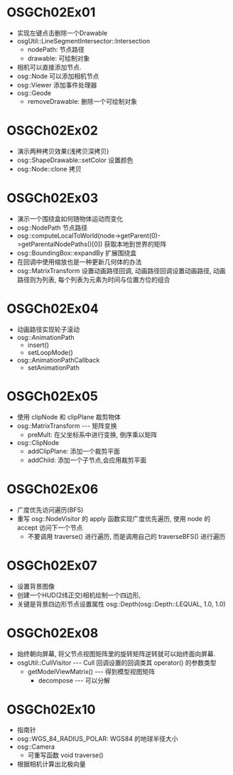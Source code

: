 # OSGCh02Ex01
* 实现左键点击删除一个Drawable
* osgUtil::LineSegmentIntersector::Intersection
	- nodePath: 节点路径
	- drawable: 可绘制对象
* 相机可以直接添加节点.
* osg::Node 可以添加相机节点
* osg::Viewer 添加事件处理器
* osg::Geode
	- removeDrawable: 删除一个可绘制对象

# OSGCh02Ex02
* 演示两种拷贝效果(浅拷贝深拷贝)
* osg::ShapeDrawable::setColor 设置颜色
* osg::Node::clone 拷贝

# OSGCh02Ex03
* 演示一个围绕盒如何随物体运动而变化
* osg::NodePath 节点路径
* osg::computeLocalToWorld(node->getParent(0)->getParentalNodePaths()[0]) 获取本地到世界的矩阵
* osg::BoundingBox::expandBy 扩展围绕盒
* 在回调中使用缩放也是一种更新几何体的办法
* osg::MatrixTransform 设置动画路径回调, 动画路径回调设置动画路径, 动画路径则为列表, 每个列表为元素为时间与位置方位的组合

# OSGCh02Ex04
* 动画路径实现轮子滚动
* osg::AnimationPath
	- insert()
	- setLoopMode()
* osg::AnimationPathCallback
	- setAnimationPath

# OSGCh02Ex05
* 使用 clipNode 和 clipPlane 裁剪物体
* osg::MatrixTransform --- 矩阵变换
	- preMult: 在父坐标系中进行变换, 倒序乘以矩阵
* osg::ClipNode
	- addClipPlane: 添加一个裁剪平面
	- addChild: 添加一个子节点,会应用裁剪平面

# OSGCh02Ex06
* 广度优先访问遍历(BFS)
* 重写 osg::NodeVisitor 的 apply 函数实现广度优先遍历, 使用 node 的 accept 访问下一个节点
	- 不要调用 traverse() 进行遍历, 而是调用自己的 traverseBFS() 进行遍历

# OSGCh02Ex07
* 设置背景图像
* 创建一个HUD(2纬正交)相机绘制一个四边形,
* 关键是背景四边形节点设置属性 osg::Depth(osg::Depth::LEQUAL, 1.0, 1.0)

# OSGCh02Ex08
* 始终朝向屏幕, 将父节点视图矩阵里的旋转矩阵逆转就可以始终面向屏幕.
* osgUtil::CullVisitor --- Cull 回调设置的回调类其 operator() 的参数类型
	- getModelViewMatrix() --- 得到模型视图矩阵
		- decompose --- 可以分解

# OSGCh02Ex10
* 指南针
* osg::WGS_84_RADIUS_POLAR: WGS84 的地球半径大小
* osg::Camera
	- 可重写函数 void traverse()
* 根据相机计算出北极向量
